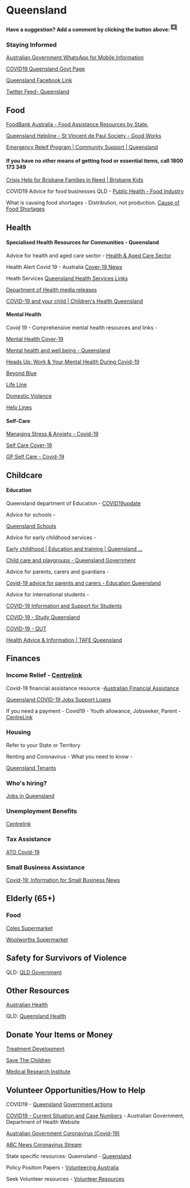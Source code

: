 # Queensland

**Have a suggestion? Add a comment by clicking the button above:**![](../.gitbook/assets/0%20%287%29.png)

### Staying Informed

[Australian Government WhatsApp for Mobile Information](http://aus.gov.au/whatsapp)

[COVID19 Queensland Govt Page](https://www.covid19.qld.gov.au/)

[Queensland Facebook Link](https://smartjobs.qld.gov.au/jobtools/jncustomsearch.jobsearch?in_organid=14904)

[Twitter Feed- Queensland](https://twitter.com/healthgovau)

## Food

[FoodBank Australia - Food Assistance Resources by State.](https://www.foodbank.org.au/homepage/who-we-help/individuals/?state=wa)

[Queensland Helpline - St Vincent de Paul Society - Good Works](https://www.vinnies.org.au/page/Find_Help/QLD/Services/Brisbane_Helpline/)

[Emergency Releif Program \| Community Support \| Queensland](https://www.qld.gov.au/community/cost-of-living-support/emergency-relief-program)

#### **If you have no other means of getting food or essential items, call 1800 173 349**

[Crisis Help for Brisbane Families in Need \| Brisbane Kids](https://www.brisbanekids.com.au/crisis-help-brisbane-families-need/)

COVID19 Advice for food businesses QLD - [Public Health - Food Industry](https://www.safefood.qld.gov.au/newsroom/covid-19-advice-for-food-businesses/)

What is causing food shortages - Distribution, not production. [Cause of Food Shortages](https://www.abc.net.au/news/2020-03-19/coronavirus-distribution-problems-for-supermarket-suppliers/12066684)

## Health

#### Specialised Health Resources for Communities - **Queensland**

Advice for health and aged care sector - [Health & Aged Care Sector](https://www.health.gov.au/news/health-alerts/novel-coronavirus-2019-ncov-health-alert/coronavirus-covid-19-advice-for-the-health-and-aged-care-sector)

Health Alert Covid 19 - Australia [Cover-19 News](https://www.health.gov.au/news/health-alerts/novel-coronavirus-2019-ncov-health-alert)

Heath Services [Queensland Health Services Links](https://www.health.qld.gov.au/)

[Department of Health media releases](https://www.health.qld.gov.au/news-events/doh-media-releases)

[COVID-19 and your child \| Children's Health Queensland](https://www.childrens.health.qld.gov.au/covid-19/)

#### Mental Health

Covid 19 - Comprehensive mental health resources and links -

[Mental Health Cover-19](https://www.phoenixaustralia.org/coronavirus-covid-19/)

[Mental health and well being - Queensland](https://www.qld.gov.au/health/mental-health)

[Heads Up: Work & Your Mental Health During Covid-19](https://www.headsup.org.au/your-mental-health/work-and-your-mental-health-during-the-coronavirus-outbreak?fbclid=IwAR3U2c0c9u7gJUYTu0naeDoKC9vT2luyinfD2Sg0cl96-Yl-Pk8fQnt8Jf8)

[Beyond Blue](https://www.beyondblue.org.au/)

[Life Line](https://www.lifeline.org.au/)

[Domestic Violence](http://whiteribbon.org.au/)

[Help Lines](https://www.qld.gov.au/community/getting-support-health-social-issue/support-victims-abuse/domestic-family-violence/helplines)

#### Self-Care

[Managing Stress & Anxiety - Covid-19](https://services.unimelb.edu.au/counsel/resources/wellbeing/coronavirus-covid-19-managing-stress-and-anxiety)

[Self Care Cover-19](https://www.orygen.org.au/About/Responding-to-the-COVID-19-outbreak/For-young-people-and-families/Self-care-during-the-COVID-19-outbreak)

[GP Self Care - Covid-19](https://westvicphn.com.au/about-us/latest-news/self-care-for-gps-in-the-time-of-covid-19/)

## Childcare

#### Education

Queensland department of Education - [COVID19update](https://qed.qld.gov.au/about-us/news-and-media/novel-coronavirus)

Advice for schools -

[Queensland Schools](https://qed.qld.gov.au/about-us/news-and-media/novel-coronavirus)

Advice for early childhood services -

[Early childhood \| Education and training \| Queensland …](https://www.qld.gov.au/education/earlychildhood)

[Child care and playgroups - Queensland Government](https://www.qld.gov.au/families/babies/childcare)

Advice for parents, carers and guardians -

[Covid-19 advice for parents and carers - Education Queensland](https://education.qld.gov.au/student/Documents/coronavirus-fact-sheet-for-parents-and-carers.PDF)

Advice for international students -

[COVID-19 Information and Support for Students](https://www.choosebrisbane.com.au/study/covid-19-information)

[COVID-19 - Study Queensland](https://www.studyqueensland.qld.gov.au/Live/Student-Support/Information-COVID-19)

[COVID-19 - QUT](https://www.qut.edu.au/additional/coronavirus)

[Health Advice & Information \| TAFE Queensland](https://tafeqld.edu.au/current-students/health-advice.html)

## Finances

### Income Relief - [Centrelink](https://www.centrelink.gov.au/)

Covid-19 financial assistance resource -[Australian Financial Assistance](https://moneysmart.gov.au/covid-19-financial-assistance)

[Queensland COVID-19 Jobs Support Loans](http://www.qrida.qld.gov.au/current-programs/covid-19-business-support/queensland-covid19-jobs-support-scheme)

If you need a payment - Covid19 - Youth allowance, Jobseeker, Parent - [CentreLink](https://www.servicesaustralia.gov.au/individuals/subjects/affected-coronavirus-covid-19/if-you-need-payment-coronavirus-covid-19)

### Housing

Refer to your State or Territory

Renting and Coronavirus - What you need to know -

[Queensland Tenants](https://tenantsqld.org.au/coronavirus-covid-19-information-2/)

### Who's hiring?

[Jobs in Queensland](https://smartjobs.qld.gov.au/jobtools/jncustomsearch.jobsearch?in_organid=14904)

### Unemployment Benefits

[Centrelink](https://www.centrelink.gov.au/)

### Tax Assistance

[ATO Covid-19](https://www.ato.gov.au/individuals/dealing-with-disasters/in-detail/specific-disasters/covid-19/)

### Small Business Assistance

[Covid-19: Information for Small Business News](http://www.ato.gov.au/)

## Elderly \(65+\)

### Food

[Coles Supermarket](https://www.coles.com.au/customernotice)

[Woolworths Supermarket](https://www.woolworthsgroup.com.au/page/media/Latest_News/woolworths-to-introduce-a-dedicated-shopping-hour-for-the-elderly-and-people-with-disability/)

## Safety for Survivors of Violence

QLD: [QLD Government](https://www.qld.gov.au/community/getting-support-health-social-issue/support-victims-abuse/domestic-family-violence/helplines)

## Other Resources

[Australian Health](https://www.health.gov.au/resources/collections/novel-coronavirus-2019-ncov-resources)

QLD: [Queensland Health](https://www.qld.gov.au/health/conditions/health-alerts/coronavirus-covid-19)

## Donate Your Items or Money

[Treatment Development](https://www.rbwhfoundation.com.au/coronavirus-action-fund/)

[Save The Children](https://www.savethechildren.org.au/donate/more-ways-to-give/current-appeals/covid-19-crisis)

[Medical Research Institute](https://www.qimrberghofer.edu.au/coronavirus-donate/)

## Volunteer Opportunities/How to Help

COVID19 - [Queensland](https://www.covid19.qld.gov.au/government-actions) [Government actions](https://www.covid19.qld.gov.au/government-actions)

[COVID19 - Current Situation and Case Numbers](https://www.health.gov.au/news/health-alerts/novel-coronavirus-2019-ncov-health-alert/coronavirus-covid-19-current-situation-and-case-numbers) - Australian Government, Department of Health Website

[Australian Government Coronavirus \(Covid-19\)](https://www.australia.gov.au/?fbclid=IwAR1COwNeE_R1-IIlGFaLPFu0RQLDmefFrwvkTtD3pJpRNKxzLAA2WsrZ6VY)

[ABC News Coronavirus Stream](https://www.abc.net.au/news/story-streams/coronavirus/)

State specific resources: Queensland - [Queensland](https://www.qld.gov.au/health/conditions/health-alerts/coronavirus-covid-19)

Policy Position Papers - [Volunteering Australia](https://www.volunteeringaustralia.org/volunteering-and-covid-19/#/)

Seek Volunteer resources - [Volunteer Resources](https://www.volunteer.com.au/covid-19-update)

